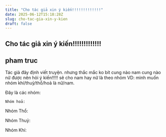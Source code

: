 ```yaml
---
title: "Cho tác giả xin ý kiến!!!!!!!!!!!!!"
date: 2025-06-12T15:18:28Z
slug: cho-tac-gia-xin-y-kien
draft: false
---
```


## Cho tác giả xin ý kiến!!!!!!!!!!!!!

## pham truc

Tác giả đây định viết truyện. nhưng thắc mắc ko bít cung nào nam cung nào nữ được nên hỏi ý kiến!!!!!
sẽ cho nam hay nữ là theo nhóm
VD:
mình muốn nhóm khí/thuỷ/thổ/hoả là nữ/nam.
 
Đây là các nhóm:
	
		
		
	Nhóm hoả:
 
	
		
		
	
	
		
		
	
	
		
		
	
	
		
		
	
	
		
		
	
Nhóm Thổ:
	
		
		
	
	
		
		
	
	
		
		
	
	
		
		
	
	
		
		
	
Nhóm Thuỷ:
	
		
		
	
	
		
		
	
	
		
		
	
	
		
		
	
		
		
	
	
Nhóm Khí: